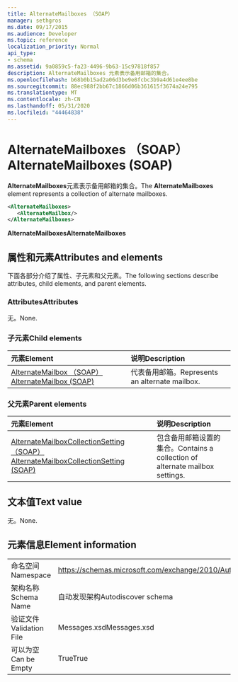 ```yaml
---
title: AlternateMailboxes （SOAP）
manager: sethgros
ms.date: 09/17/2015
ms.audience: Developer
ms.topic: reference
localization_priority: Normal
api_type:
- schema
ms.assetid: 9a0859c5-fa23-4496-9b63-15c97818f857
description: AlternateMailboxes 元素表示备用邮箱的集合。
ms.openlocfilehash: b68b0b15ad2a06d3be9e8fcbc3b9a4d61e4ee8be
ms.sourcegitcommit: 88ec988f2bb67c1866d06b361615f3674a24e795
ms.translationtype: MT
ms.contentlocale: zh-CN
ms.lasthandoff: 05/31/2020
ms.locfileid: "44464838"
---
```

# <a name="alternatemailboxes-soap"></a><span data-ttu-id="b8b9c-103">AlternateMailboxes （SOAP）</span><span class="sxs-lookup"><span data-stu-id="b8b9c-103">AlternateMailboxes (SOAP)</span></span>

<span data-ttu-id="b8b9c-104">**AlternateMailboxes**元素表示备用邮箱的集合。</span><span class="sxs-lookup"><span data-stu-id="b8b9c-104">The **AlternateMailboxes** element represents a collection of alternate mailboxes.</span></span> 
  
```XML
<AlternateMailboxes>
   <AlternateMailbox/>
</AlternateMailboxes>
```

 <span data-ttu-id="b8b9c-105">**AlternateMailboxes**</span><span class="sxs-lookup"><span data-stu-id="b8b9c-105">**AlternateMailboxes**</span></span>
## <a name="attributes-and-elements"></a><span data-ttu-id="b8b9c-106">属性和元素</span><span class="sxs-lookup"><span data-stu-id="b8b9c-106">Attributes and elements</span></span>

<span data-ttu-id="b8b9c-107">下面各部分介绍了属性、子元素和父元素。</span><span class="sxs-lookup"><span data-stu-id="b8b9c-107">The following sections describe attributes, child elements, and parent elements.</span></span>
  
### <a name="attributes"></a><span data-ttu-id="b8b9c-108">Attributes</span><span class="sxs-lookup"><span data-stu-id="b8b9c-108">Attributes</span></span>

<span data-ttu-id="b8b9c-109">无。</span><span class="sxs-lookup"><span data-stu-id="b8b9c-109">None.</span></span>
  
### <a name="child-elements"></a><span data-ttu-id="b8b9c-110">子元素</span><span class="sxs-lookup"><span data-stu-id="b8b9c-110">Child elements</span></span>

|<span data-ttu-id="b8b9c-111">**元素**</span><span class="sxs-lookup"><span data-stu-id="b8b9c-111">**Element**</span></span>|<span data-ttu-id="b8b9c-112">**说明**</span><span class="sxs-lookup"><span data-stu-id="b8b9c-112">**Description**</span></span>|
|:-----|:-----|
|[<span data-ttu-id="b8b9c-113">AlternateMailbox （SOAP）</span><span class="sxs-lookup"><span data-stu-id="b8b9c-113">AlternateMailbox (SOAP)</span></span>](alternatemailbox-soap.md) <br/> |<span data-ttu-id="b8b9c-114">代表备用邮箱。</span><span class="sxs-lookup"><span data-stu-id="b8b9c-114">Represents an alternate mailbox.</span></span>  <br/> |
   
### <a name="parent-elements"></a><span data-ttu-id="b8b9c-115">父元素</span><span class="sxs-lookup"><span data-stu-id="b8b9c-115">Parent elements</span></span>

|<span data-ttu-id="b8b9c-116">**元素**</span><span class="sxs-lookup"><span data-stu-id="b8b9c-116">**Element**</span></span>|<span data-ttu-id="b8b9c-117">**说明**</span><span class="sxs-lookup"><span data-stu-id="b8b9c-117">**Description**</span></span>|
|:-----|:-----|
|[<span data-ttu-id="b8b9c-118">AlternateMailboxCollectionSetting （SOAP）</span><span class="sxs-lookup"><span data-stu-id="b8b9c-118">AlternateMailboxCollectionSetting (SOAP)</span></span>](alternatemailboxcollectionsetting-soap.md) <br/> |<span data-ttu-id="b8b9c-119">包含备用邮箱设置的集合。</span><span class="sxs-lookup"><span data-stu-id="b8b9c-119">Contains a collection of alternate mailbox settings.</span></span>  <br/> |
   
## <a name="text-value"></a><span data-ttu-id="b8b9c-120">文本值</span><span class="sxs-lookup"><span data-stu-id="b8b9c-120">Text value</span></span>

<span data-ttu-id="b8b9c-121">无。</span><span class="sxs-lookup"><span data-stu-id="b8b9c-121">None.</span></span>
  
## <a name="element-information"></a><span data-ttu-id="b8b9c-122">元素信息</span><span class="sxs-lookup"><span data-stu-id="b8b9c-122">Element information</span></span>

|||
|:-----|:-----|
|<span data-ttu-id="b8b9c-123">命名空间</span><span class="sxs-lookup"><span data-stu-id="b8b9c-123">Namespace</span></span>  <br/> |https://schemas.microsoft.com/exchange/2010/Autodiscover  <br/> |
|<span data-ttu-id="b8b9c-124">架构名称</span><span class="sxs-lookup"><span data-stu-id="b8b9c-124">Schema Name</span></span>  <br/> |<span data-ttu-id="b8b9c-125">自动发现架构</span><span class="sxs-lookup"><span data-stu-id="b8b9c-125">Autodiscover schema</span></span>  <br/> |
|<span data-ttu-id="b8b9c-126">验证文件</span><span class="sxs-lookup"><span data-stu-id="b8b9c-126">Validation File</span></span>  <br/> |<span data-ttu-id="b8b9c-127">Messages.xsd</span><span class="sxs-lookup"><span data-stu-id="b8b9c-127">Messages.xsd</span></span>  <br/> |
|<span data-ttu-id="b8b9c-128">可以为空</span><span class="sxs-lookup"><span data-stu-id="b8b9c-128">Can be Empty</span></span>  <br/> |<span data-ttu-id="b8b9c-129">True</span><span class="sxs-lookup"><span data-stu-id="b8b9c-129">True</span></span>  <br/> |
   

